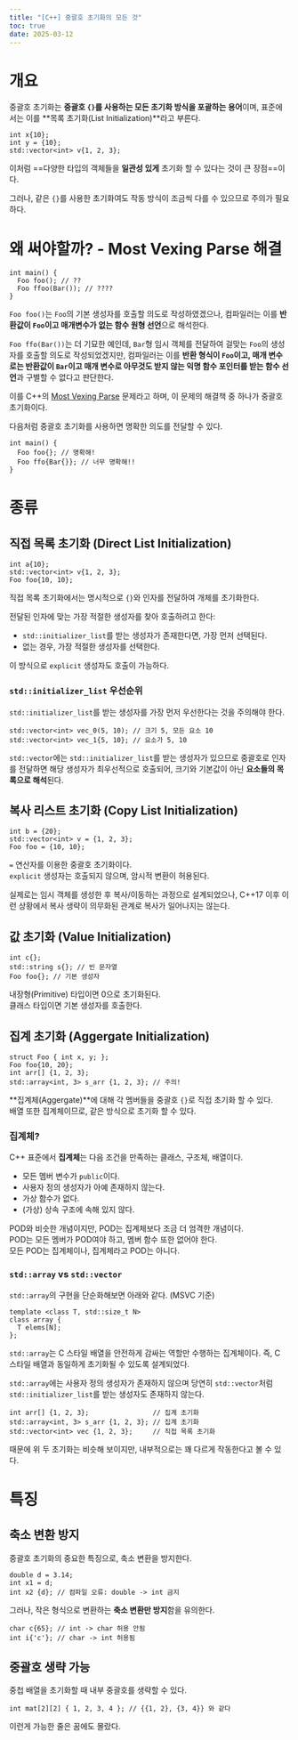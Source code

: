 ```yaml
---
title: "[C++] 중괄호 초기화의 모든 것"
toc: true
date: 2025-03-12
---
```


# 개요

중괄호 초기화는 **중괄호 `{}`를 사용하는 모든 초기화 방식을 포괄하는 용어**이며, 표준에서는 이를 **목록 초기화(List Initialization)**라고 부른다.

```cpp{lineNos=false}
int x{10};
int y = {10};
std::vector<int> v{1, 2, 3};
```

이처럼 ==다양한 타입의 객체들을 **일관성 있게** 초기화 할 수 있다는 것이 큰 장점==이다.

그러나, 같은 `{}`를 사용한 초기화여도 작동 방식이 조금씩 다를 수 있으므로 주의가 필요하다. 

# 왜 써야할까? - Most Vexing Parse 해결

```cpp{lineNos=false}
int main() {
  Foo foo(); // ??
  Foo ffoo(Bar()); // ????
}
```

`Foo foo()`는 `Foo`의 기본 생성자를 호출할 의도로 작성하였겠으나, 컴파일러는 이를 **반환값이 `Foo`이고 매개변수가 없는 함수 원형 선언**으로 해석한다.

`Foo ffo(Bar())`는 더 기묘한 예인데, `Bar`형 임시 객체를 전달하여 걸맞는 `Foo`의 생성자를 호출할 의도로 작성되었겠지만, 컴파일러는 이를 **반환 형식이 `Foo`이고, 매개 변수로는 반환값이 `Bar`이고 매개 변수로 아무것도 받지 않는 익명 함수 포인터를 받는 함수 선언**과 구별할 수 없다고 판단한다.

이를 C++의 [Most Vexing Parse](https://en.wikipedia.org/wiki/Most_vexing_parse) 문제라고 하며, 이 문제의 해결책 중 하나가 중괄호 초기화이다.

다음처럼 중괄호 초기화를 사용하면 명확한 의도를 전달할 수 있다.

```cpp{lineNos=false}
int main() {
  Foo foo{}; // 명확해!
  Foo ffo{Bar{}}; // 너무 명확해!!
}
```

# 종류

## 직접 목록 초기화 (Direct List Initialization)

```cpp{lineNos=false}
int a{10};
std::vector<int> v{1, 2, 3};
Foo foo{10, 10};
```

직접 목록 초기화에서는 명시적으로 `{}`와 인자를 전달하여 개체를 초기화한다.  

전달된 인자에 맞는 가장 적절한 생성자를 찾아 호출하려고 한다:
* `std::initializer_list`를 받는 생성자가 존재한다면, 가장 먼저 선택된다.
* 없는 경우, 가장 적절한 생성자를 선택한다.

이 방식으로 `explicit` 생성자도 호출이 가능하다.

### `std::initializer_list` 우선순위

`std::initializer_list`를 받는 생성자를 가장 먼저 우선한다는 것을 주의해야 한다.

```cpp{lineNos=false}
std::vector<int> vec_0(5, 10); // 크기 5, 모든 요소 10
std::vector<int> vec_1{5, 10}; // 요소가 5, 10
```

`std::vector`에는 `std::initializer_list`를 받는 생성자가 있으므로 중괄호로 인자를 전달하면 해당 생성자가 최우선적으로 호출되어, 크기와 기본값이 아닌 **요소들의 목록으로 해석**된다.

## 복사 리스트 초기화 (Copy List Initialization)

```cpp{lineNos=false}
int b = {20};
std::vector<int> v = {1, 2, 3};
Foo foo = {10, 10};
```

`=` 연산자를 이용한 중괄호 초기화이다.  
`explicit` 생성자는 호출되지 않으며, 암시적 변환이 허용된다.  

실제로는 임시 객체를 생성한 후 복사/이동하는 과정으로 설계되었으나, C++17 이후 이런 상황에서 복사 생략이 의무화된 관계로 복사가 일어나지는 않는다.

## 값 초기화 (Value Initialization)

```cpp{lineNos=false}
int c{};
std::string s{}; // 빈 문자열
Foo foo{}; // 기본 생성자
```

내장형(Primitive) 타입이면 0으로 초기화된다.  
클래스 타입이면 기본 생성자를 호출한다.  

## 집계 초기화 (Aggergate Initialization)

```cpp{lineNos=false}
struct Foo { int x, y; };
Foo foo{10, 20};
int arr[] {1, 2, 3};
std::array<int, 3> s_arr {1, 2, 3}; // 주의!
```

**집계체(Aggergate)**에 대해 각 멤버들을 중괄호 `{}`로 직접 초기화 할 수 있다.  
배열 또한 집계체이므로, 같은 방식으로 초기화 할 수 있다.

### 집계체?

C++ 표준에서 **집계체**는 다음 조건을 만족하는 클래스, 구조체, 배열이다.
* 모든 멤버 변수가 `public`이다.
* 사용자 정의 생성자가 아예 존재하지 않는다.
* 가상 함수가 없다.
* (가상) 상속 구조에 속해 있지 않다.

POD와 비슷한 개념이지만, POD는 집계체보다 조금 더 엄격한 개념이다.  
POD는 모든 멤버가 POD여야 하고, 멤버 함수 또한 없어야 한다.  
모든 POD는 집계체이나, 집계체라고 POD는 아니다.  

### `std::array` vs `std::vector`

`std::array`의 구현을 단순화해보면 아래와 같다. (MSVC 기준)

```cpp{lineNos=false}
template <class T, std::size_t N>
class array {
  T elems[N];
};
```

`std::array`는 C 스타일 배열을 안전하게 감싸는 역할만 수행하는 집계체이다. 즉, C 스타일 배열과 동일하게 초기화될 수 있도록 설계되었다.

`std::array`에는 사용자 정의 생성자가 존재하지 않으며 당연히 `std::vector`처럼 `std::initializer_list`를 받는 생성자도 존재하지 않는다.

```cpp{lineNos=false}
int arr[] {1, 2, 3};                // 집계 초기화
std::array<int, 3> s_arr {1, 2, 3}; // 집계 초기화
std::vector<int> vec {1, 2, 3};     // 직접 목록 초기화
```

때문에 위 두 초기화는 비슷해 보이지만, 내부적으로는 꽤 다르게 작동한다고 볼 수 있다.

# 특징 

## 축소 변환 방지

중괄호 초기화의 중요한 특징으로, 축소 변환을 방지한다.

```cpp{lineNos=false}
double d = 3.14;
int x1 = d;
int x2 {d}; // 컴파일 오류: double -> int 금지
```

그러나, 작은 형식으로 변환하는 **축소 변환만 방지**함을 유의한다.

```cpp{lineNos=false}
char c{65}; // int -> char 허용 안됨
int i{'c'}; // char -> int 허용됨
```

## 중괄호 생략 가능

중첩 배열을 초기화할 때 내부 중괄호를 생략할 수 있다.

```cpp{lineNos=false}
int mat[2][2] { 1, 2, 3, 4 }; // {{1, 2}, {3, 4}} 와 같다
```

이런게 가능한 줄은 꿈에도 몰랐다.

